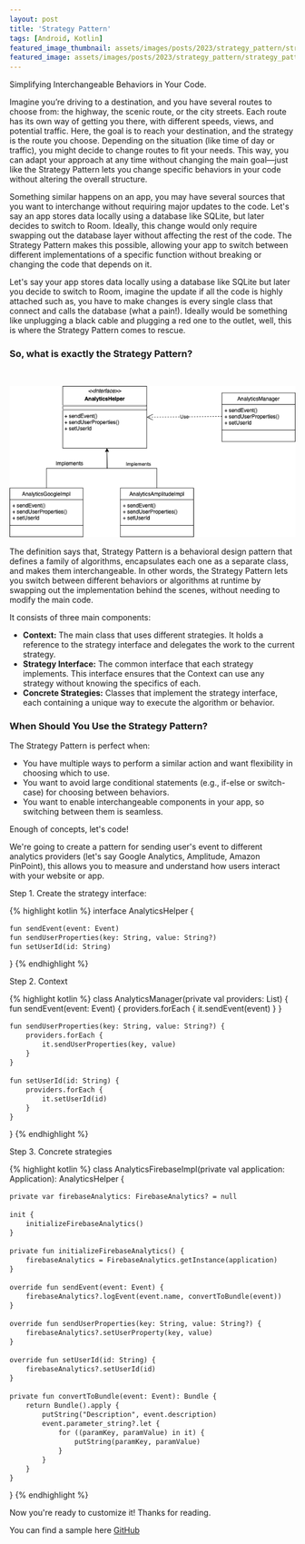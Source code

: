 ```yaml
---
layout: post
title: 'Strategy Pattern'
tags: [Android, Kotlin]
featured_image_thumbnail: assets/images/posts/2023/strategy_pattern/strategy_pattern_3_roads.png
featured_image: assets/images/posts/2023/strategy_pattern/strategy_pattern_3_roads.png
---
```


Simplifying Interchangeable Behaviors in Your Code.

<!--more-->

Imagine you’re driving to a destination, and you have several routes to choose from: the highway, the scenic route, or the city streets. Each route has its own way of getting you there, with different speeds, views, and potential traffic. Here, the goal is to reach your destination, and the strategy is the route you choose. Depending on the situation (like time of day or traffic), you might decide to change routes to fit your needs. This way, you can adapt your approach at any time without changing the main goal—just like the Strategy Pattern lets you change specific behaviors in your code without altering the overall structure.

Something similar happens on an app, you may have several sources that you want to interchange without requiring major updates to the code. Let's say an app stores data locally using a database like SQLite, but later decides to switch to Room. Ideally, this change would only require swapping out the database layer without affecting the rest of the code. The Strategy Pattern makes this possible, allowing your app to switch between different implementations of a specific function without breaking or changing the code that depends on it.


Let's say your app stores data locally using a database like SQLite  but later you decide to switch to Room, imagine the update if all the code is highly attached such as, you have to make changes is every single class that connect and calls the database (what a pain!). Ideally would be something like unplugging a black cable and plugging a red one to the outlet, well, this is where the Strategy Pattern comes to rescue.

### So, what is exactly the Strategy Pattern?
<br />

![Switch anatomy](assets/images/posts/2023/strategy_pattern/strategy_pattern_diagram.png)

The definition says that, Strategy Pattern is a behavioral design pattern that defines a family of algorithms, encapsulates each one as a separate class, and makes them interchangeable. In other words, the Strategy Pattern lets you switch between different behaviors or algorithms at runtime by swapping out the implementation behind the scenes, without needing to modify the main code.

It consists of three main components:

- **Context:** The main class that uses different strategies. It holds a reference to the strategy interface and delegates the work to the current strategy.
- **Strategy Interface:** The common interface that each strategy implements. This interface ensures that the Context can use any strategy without knowing the specifics of each.
- **Concrete Strategies:** Classes that implement the strategy interface, each containing a unique way to execute the algorithm or behavior.
 
### When Should You Use the Strategy Pattern?

The Strategy Pattern is perfect when:

- You have multiple ways to perform a similar action and want flexibility in choosing which to use.
- You want to avoid large conditional statements (e.g., if-else or switch-case) for choosing between behaviors.
- You want to enable interchangeable components in your app, so switching between them is seamless.

Enough of concepts, let's code!

We're going to create a pattern for sending user's event to different analytics providers (let's say Google Analytics, Amplitude, Amazon PinPoint), this allows you to measure and understand how users interact with your website or app.

Step 1. Create the strategy interface:

{% highlight kotlin %}
interface AnalyticsHelper {

    fun sendEvent(event: Event)
    fun sendUserProperties(key: String, value: String?)
    fun setUserId(id: String)
}
{% endhighlight %}

Step 2. Context

{% highlight kotlin %}
class AnalyticsManager(private val providers: List<AnalyticsHelper>) {
    fun sendEvent(event: Event) {
        providers.forEach {
            it.sendEvent(event)
        }
    }

    fun sendUserProperties(key: String, value: String?) {
        providers.forEach {
            it.sendUserProperties(key, value)
        }
    }

    fun setUserId(id: String) {
        providers.forEach {
            it.setUserId(id)
        }
    }
}
{% endhighlight %}

Step 3. Concrete strategies

{% highlight kotlin %}
class AnalyticsFirebaseImpl(private val application: Application): AnalyticsHelper {

    private var firebaseAnalytics: FirebaseAnalytics? = null

    init {
        initializeFirebaseAnalytics()
    }

    private fun initializeFirebaseAnalytics() {
        firebaseAnalytics = FirebaseAnalytics.getInstance(application)
    }

    override fun sendEvent(event: Event) {
        firebaseAnalytics?.logEvent(event.name, convertToBundle(event))
    }

    override fun sendUserProperties(key: String, value: String?) {
        firebaseAnalytics?.setUserProperty(key, value)
    }

    override fun setUserId(id: String) {
        firebaseAnalytics?.setUserId(id)
    }

    private fun convertToBundle(event: Event): Bundle {
        return Bundle().apply {
            putString("Description", event.description)
            event.parameter_string?.let {
                for ((paramKey, paramValue) in it) {
                    putString(paramKey, paramValue)
                }
            }
        }
    }

}
{% endhighlight %}



Now you're ready to customize it! Thanks for reading.

You can find a sample here [GitHub](https://github.com/rosebm/Samples/tree/main/customswitch)
